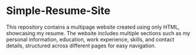 # Simple-Resume-Site
This repository contains a multipage website created using only HTML, showcasing my resume. The website includes multiple sections such as my personal information, education, work experience, skills, and contact details, structured across different pages for easy navigation.
